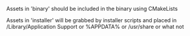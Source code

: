 Assets in 'binary' should be included in the binary using CMakeLists

Assets in 'installer' will be grabbed by installer scripts and placed
in /Library/Application Support or %APPDATA% or /usr/share or what not
